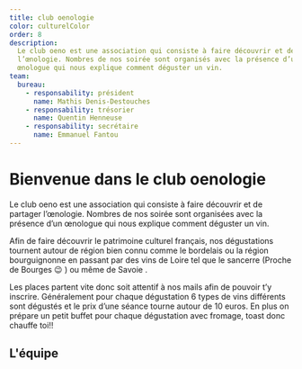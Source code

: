 ```yaml
---
title: club oenologie
color: culturelColor
order: 8
description:
  Le club oeno est une association qui consiste à faire découvrir et de partager
  l’œnologie. Nombres de nos soirée sont organisés avec la présence d’un
  œnologue qui nous explique comment déguster un vin.
team:
  bureau:
    - responsability: président
      name: Mathis Denis-Destouches
    - responsability: trésorier
      name: Quentin Henneuse
    - responsability: secrétaire
      name: Emmanuel Fantou
---
```


# Bienvenue dans le club oenologie

<campus-center>
  <campus-responsive-image
    folder-name="federation/culturel/club-oenologie"
    name="logo.png"
    max-width="400"></campus-responsive-image>
</campus-center>

Le club oeno est une association qui consiste à faire découvrir et de partager
l’œnologie. Nombres de nos soirée sont organisées avec la présence d’un œnologue
qui nous explique comment déguster un vin.

Afin de faire découvrir le patrimoine culturel français, nos dégustations
tournent autour de région bien connu comme le bordelais ou la région
bourguignonne en passant par des vins de Loire tel que le sancerre (Proche de
Bourges 😉 ) ou même de Savoie .

Les places partent vite donc soit attentif à nos mails afin de pouvoir t’y
inscrire. Généralement pour chaque dégustation 6 types de vins différents sont
dégustés et le prix d’une séance tourne autour de 10 euros. En plus on prépare
un petit buffet pour chaque dégustation avec fromage, toast donc chauffe toi!!

## L'équipe

<campus-team :team="team" :color="color"></campus-team>
